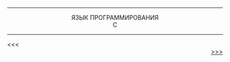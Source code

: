 <hr/>
<div align="center">
ЯЗЫК ПРОГРАММИРОВАНИЯ
<br/>
C
</div>
<hr/>
<div align="left">
<a>&lt;&lt;&lt;</a>
</div>
<div align="right">
<a href="2.md">&gt;&gt;&gt;</a>
</div>
